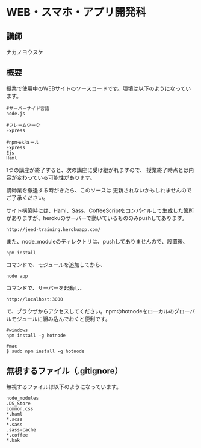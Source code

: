 WEB・スマホ・アプリ開発科
============================

講師
----------------
ナカノヨウスケ


概要
----------------
授業で使用中のWEBサイトのソースコードです。環境は以下のようになっています。

	#サーバーサイド言語
	node.js

	#フレームワーク
	Express

	#npmモジュール
	Express
	Ejs
	Haml

1つの講座が終了すると、次の講座に受け継がれますので、
授業終了時点とは内容が変わっている可能性があります。

講師業を撤退する時がきたら、このソースは
更新されないかもしれませんのでご了承ください。

サイト構築時には、Haml、Sass、CoffeeScriptをコンパイルして生成した箇所がありますが、herokuのサーバーで動いているもののみpushしてあります。

	http://jeed-training.herokuapp.com/

また、node_moduleのディレクトリは、pushしてありませんので、設置後、

	npm install

コマンドで、モジュールを追加してから、

	node app

コマンドで、サーバーを起動し、

	http://localhost:3000

で、ブラウザからアクセスしてください。npmのhotnodeをローカルのグローバルモジュールに組み込んでおくと便利です。

	#windows
	npm install -g hotnode

	#mac
	$ sudo npm install -g hotnode


無視するファイル（.gitignore）
----------------------------------
無視するファイルは以下のようになっています。

	node_modules
	.DS_Store
	common.css
	*.haml
	*.scss
	*.sass
	.sass-cache
	*.coffee
	*.bak



